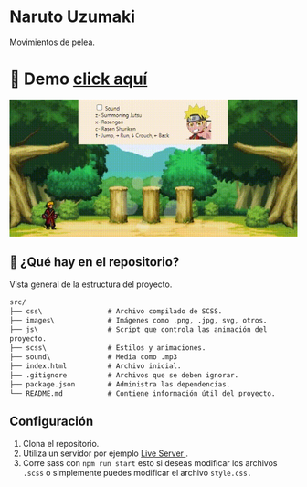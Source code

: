 # Naruto Uzumaki
 Movimientos de pelea.

# 💜 Demo   [click aquí]([https://madelynarana.github.io/naruto_uzumaki/](https://madelynarana.github.io/codepen/009_naruto_uzumaki/))

<img src="https://raw.githubusercontent.com/madelynarana/assets/master/naruto/naruto.gif">

## 🧐 ¿Qué hay en el repositorio?

Vista general de la estructura del proyecto.

```
src/
├── css\                # Archivo compilado de SCSS.
├── images\             # Imágenes como .png, .jpg, svg, otros.
├── js\                 # Script que controla las animación del proyecto. 
├── scss\               # Estilos y animaciones.
├── sound\              # Media como .mp3
├── index.html          # Archivo inicial.
├── .gitignore          # Archivos que se deben ignorar.
├── package.json        # Administra las dependencias.
└── README.md           # Contiene información útil del proyecto.
```


## Configuración

1. Clona el repositorio.
2. Utiliza un servidor por ejemplo <a href="https://marketplace.visualstudio.com/items?itemName=ritwickdey.LiveServer">Live Server </a>.
3. Corre sass con `npm run start` esto si deseas modificar los archivos `.scss` o simplemente puedes modificar el archivo `style.css.`
